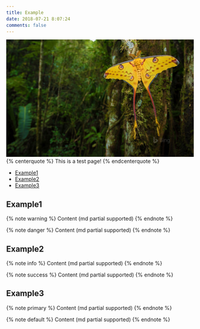 ```yaml
---
title: Example
date: 2018-07-21 8:07:24
comments: false
---
```


![image](images/example-image.jpg)
{% centerquote %} This is a test page! {% endcenterquote %}


<!-- vim-markdown-toc GFM -->

* [Example1](#example1)
* [Example2](#example2)
* [Example3](#example3)

<!-- vim-markdown-toc -->

## Example1

{% note warning %} Content (md partial supported) {% endnote %}

{% note danger %} Content (md partial supported) {% endnote %}


## Example2

{% note info %} Content (md partial supported) {% endnote %}

{% note success %} Content (md partial supported) {% endnote %}


## Example3

{% note primary %} Content (md partial supported) {% endnote %}

{% note default %} Content (md partial supported) {% endnote %}
